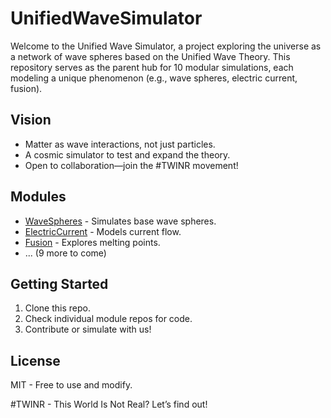 # UnifiedWaveSimulator

Welcome to the Unified Wave Simulator, a project exploring the universe as a network of wave spheres based on the Unified Wave Theory. This repository serves as the parent hub for 10 modular simulations, each modeling a unique phenomenon (e.g., wave spheres, electric current, fusion). 

## Vision
- Matter as wave interactions, not just particles.
- A cosmic simulator to test and expand the theory.
- Open to collaboration—join the #TWINR movement!

## Modules
- [WaveSpheres](link) - Simulates base wave spheres.
- [ElectricCurrent](link) - Models current flow.
- [Fusion](link) - Explores melting points.
- ... (9 more to come)

## Getting Started
1. Clone this repo.
2. Check individual module repos for code.
3. Contribute or simulate with us!

## License
MIT - Free to use and modify.

#TWINR - This World Is Not Real? Let’s find out!
